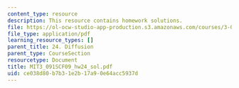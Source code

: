 ```yaml
---
content_type: resource
description: This resource contains homework solutions.
file: https://ol-ocw-studio-app-production.s3.amazonaws.com/courses/3-091sc-introduction-to-solid-state-chemistry-fall-2010/ce038d80b7b31e2b17a90e64acc5937d_MIT3_091SCF09_hw24_sol.pdf
file_type: application/pdf
learning_resource_types: []
parent_title: 24. Diffusion
parent_type: CourseSection
resourcetype: Document
title: MIT3_091SCF09_hw24_sol.pdf
uid: ce038d80-b7b3-1e2b-17a9-0e64acc5937d
---
```

